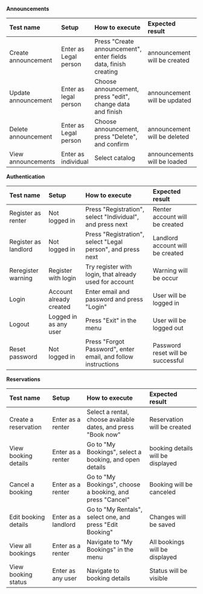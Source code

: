 **Announcements**

| Test name           | Setup                 | How to execute                                                  | Expected result              |
| :------------------ | :-------------------- | :-------------------------------------------------------------- | :--------------------------- |
| Create announcement | Enter as Legal person | Press "Create announcement", enter fields data, finish creating | announcement will be created |
| Update announcement | Enter as legal person | Choose announcement, press "edit", change data and finish       | announcement will be updated |
| Delete announcement | Enter as Legal person | Choose announcement, press "Delete", and confirm                | announcement will be deleted |
| View announcements  | Enter as individual   | Select catalog                                                  | announcements will be loaded |

**Authentication**

| Test name            | Setup                   | How to execute                                                | Expected result                   |
| :------------------- | :---------------------- | :------------------------------------------------------------ | :-------------------------------- |
| Register as renter   | Not logged in           | Press "Registration", select "Individual", and press next     | Renter account will be created    |
| Register as landlord | Not logged in           | Press "Registration", select "Legal person", and press next   | Landlord account will be created  |
| Reregister warning   | Register with login     | Try register with login, that already used for account        | Warning will be occur             |
| Login                | Account already created | Enter email and password and press "Login"                    | User will be logged in            |
| Logout               | Logged in as any user   | Press "Exit" in the menu                                      | User will be logged out           |
| Reset password       | Not logged in           | Press "Forgot Password", enter email, and follow instructions | Password reset will be successful |

**Reservations**

| Test name            | Setup               | How to execute                                                | Expected result                   |
| :------------------- | :------------------ | :------------------------------------------------------------ | :-------------------------------- |
| Create a reservation | Enter as a renter   | Select a rental, choose available dates, and press "Book now" | Reservation will be created       |
| View booking details | Enter as a renter   | Go to "My Bookings", select a booking, and open details       | booking details will be displayed |
| Cancel a booking     | Enter as a renter   | Go to "My Bookings", choose a booking, and press "Cancel"     | Booking will be canceled          |
| Edit booking details | Enter as a landlord | Go to "My Rentals", select one, and press "Edit Booking"      | Changes will be saved             |
| View all bookings    | Enter as a renter   | Navigate to "My Bookings" in the menu                         | All bookings will be displayed    |
| View booking status  | Enter as any user   | Navigate to booking details                                   | Status will be visible            |
